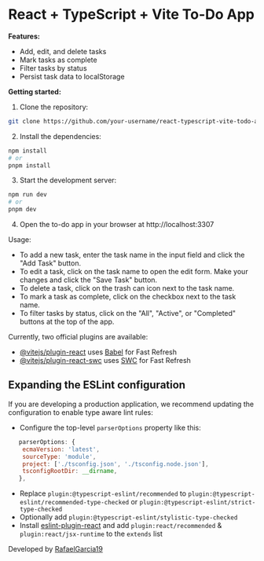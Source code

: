 # React + TypeScript + Vite To-Do App

**Features:**

- Add, edit, and delete tasks
- Mark tasks as complete
- Filter tasks by status
- Persist task data to localStorage

**Getting started:**

1. Clone the repository:

``` bash
git clone https://github.com/your-username/react-typescript-vite-todo-app.git
```

2. Install the dependencies:

``` bash
npm install
# or
pnpm install
```

3. Start the development server:

``` bash
npm run dev
# or
pnpm dev
```

4. Open the to-do app in your browser at http://localhost:3307

Usage:

- To add a new task, enter the task name in the input field and click the "Add Task" button.
- To edit a task, click on the task name to open the edit form. Make your changes and click the "Save Task" button.
- To delete a task, click on the trash can icon next to the task name.
- To mark a task as complete, click on the checkbox next to the task name.
- To filter tasks by status, click on the "All", "Active", or "Completed" buttons at the top of the app.

Currently, two official plugins are available:

- [@vitejs/plugin-react](https://github.com/vitejs/vite-plugin-react/blob/main/packages/plugin-react/README.md) uses [Babel](https://babeljs.io/) for Fast Refresh
- [@vitejs/plugin-react-swc](https://github.com/vitejs/vite-plugin-react-swc) uses [SWC](https://swc.rs/) for Fast Refresh

## Expanding the ESLint configuration

If you are developing a production application, we recommend updating the configuration to enable type aware lint rules:

- Configure the top-level `parserOptions` property like this:

```js
   parserOptions: {
    ecmaVersion: 'latest',
    sourceType: 'module',
    project: ['./tsconfig.json', './tsconfig.node.json'],
    tsconfigRootDir: __dirname,
   },
```

- Replace `plugin:@typescript-eslint/recommended` to `plugin:@typescript-eslint/recommended-type-checked` or `plugin:@typescript-eslint/strict-type-checked`
- Optionally add `plugin:@typescript-eslint/stylistic-type-checked`
- Install [eslint-plugin-react](https://github.com/jsx-eslint/eslint-plugin-react) and add `plugin:react/recommended` & `plugin:react/jsx-runtime` to the `extends` list

Developed by [RafaelGarcia19][github-username]

[github-username]: https://github.com/RafaelGarcia19
